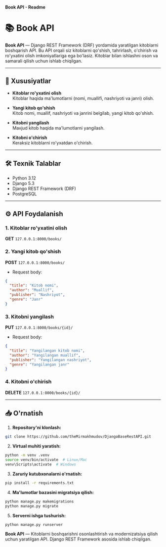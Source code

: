 **Book API - Readme**

# 📚 Book API

**Book API** — Django REST Framework (DRF) yordamida yaratilgan kitoblarni boshqarish API. Bu API orqali siz kitoblarni qo'shish, tahrirlash, o'chirish va ro'yxatini olish imkoniyatlariga ega bo'lasiz. Kitoblar bilan ishlashni oson va samarali qilish uchun ishlab chiqilgan.

---

## 🚀 Xususiyatlar

- **Kitoblar ro'yxatini olish**  
  Kitoblar haqida ma'lumotlarni (nomi, muallifi, nashriyoti va janri) olish.

- **Yangi kitob qo'shish**  
  Kitob nomi, muallif, nashriyoti va janrini belgilab, yangi kitob qo'shish.

- **Kitobni yangilash**  
  Mavjud kitob haqida ma'lumotlarni yangilash.

- **Kitobni o'chirish**  
  Keraksiz kitoblarni ro'yxatdan o'chirish.

---

## 🛠️ Texnik Talablar

- Python 3.12
- Django 5.3
- Django REST Framework (DRF)
- PostgreSQL
  
---

## ⚙️ API Foydalanish

### 1. Kitoblar ro'yxatini olish
**GET** `127.0.0.1:8000/books/`

### 2. Yangi kitob qo'shish
**POST** `127.0.0.1:8000/books/`
- Request body:
```json
{
  "title": "Kitob nomi",
  "author": "Muallif",
  "publisher": "Nashriyot",
  "genre": "Janr"
}
```

### 3. Kitobni yangilash
**PUT** `127.0.0.1:8000/books/{id}/`
- Request body:
```json
{
  "title": "Yangilangan kitob nomi",
  "author": "Yangilangan muallif",
  "publisher": "Yangilangan nashriyot",
  "genre": "Yangilangan janr"
}
```

### 4. Kitobni o'chirish
**DELETE** `127.0.0.1:8000/books/{id}/`

---

## 📥 O'rnatish

1. **Repository'ni klonlash:**
```bash
git clone https://github.com/theMirmakhmudov/DjangoBaseRestAPI.git
```

2. **Virtual muhiti yaratish:**
```bash
python -m venv .venv
source venv/bin/activate  # Linux/Mac
venv\Scripts\activate  # Windows
```

3. **Zaruriy kutubxonalarni o'rnatish:**
```bash
pip install -r requirements.txt
```

4. **Ma'lumotlar bazasini migratsiya qilish:**
```bash
python manage.py makemigrations
python manage.py migrate
```

5. **Serverni ishga tushurish:**
```bash
python manage.py runserver
```


**Book API** — Kitoblarni boshqarishni osonlashtirish va modernizatsiya qilish uchun yaratilgan API. Django REST Framework asosida ishlab chiqilgan.
